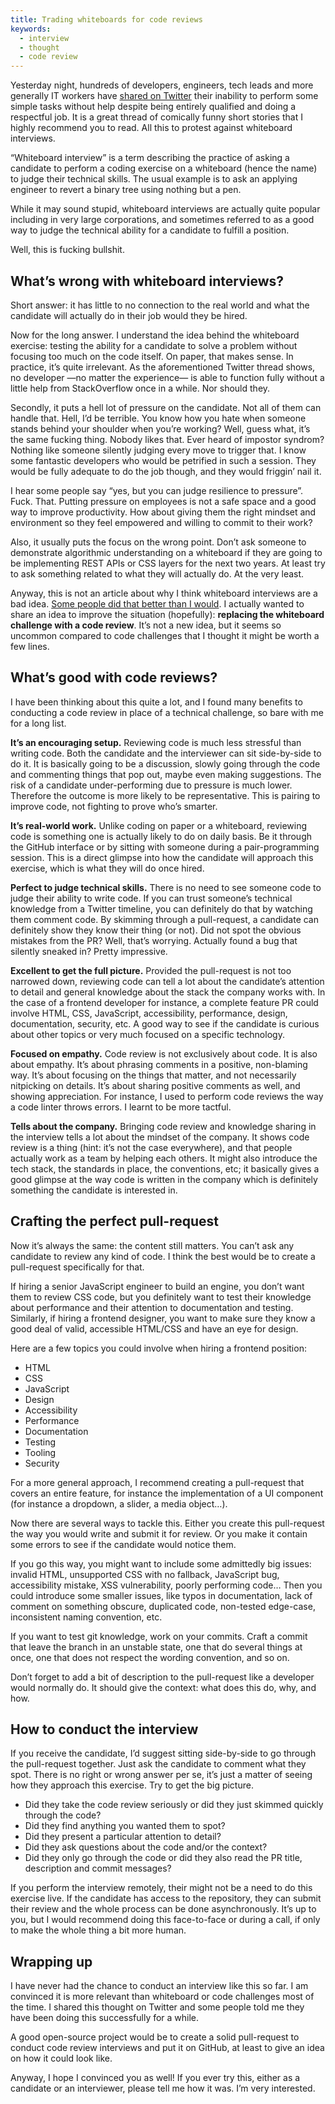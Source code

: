 ```yaml
---
title: Trading whiteboards for code reviews
keywords:
  - interview
  - thought
  - code review
---
```


Yesterday night, hundreds of developers, engineers, tech leads and more generally IT workers have [shared on Twitter](https://twitter.com/i/moments/835942450103451649) their inability to perform some simple tasks without help despite being entirely qualified and doing a respectful job. It is a great thread of comically funny short stories that I highly recommend you to read. All this to protest against whiteboard interviews.

“Whiteboard interview” is a term describing the practice of asking a candidate to perform a coding exercise on a whiteboard (hence the name) to judge their technical skills. The usual example is to ask an applying engineer to revert a binary tree using nothing but a pen.

While it may sound stupid, whiteboard interviews are actually quite popular including in very large corporations, and sometimes referred to as a good way to judge the technical ability for a candidate to fulfill a position.

Well, this is fucking bullshit.

## What’s wrong with whiteboard interviews?

Short answer: it has little to no connection to the real world and what the candidate will actually do in their job would they be hired.

Now for the long answer. I understand the idea behind the whiteboard exercise: testing the ability for a candidate to solve a problem without focusing too much on the code itself. On paper, that makes sense. In practice, it’s quite irrelevant. As the aforementioned Twitter thread shows, no developer —no matter the experience— is able to function fully without a little help from StackOverflow once in a while. Nor should they.

Secondly, it puts a hell lot of pressure on the candidate. Not all of them can handle that. Hell, I’d be terrible. You know how you hate when someone stands behind your shoulder when you’re working? Well, guess what, it’s the same fucking thing. Nobody likes that. Ever heard of impostor syndrom? Nothing like someone silently judging every move to trigger that. I know some fantastic developers who would be petrified in such a session. They would be fully adequate to do the job though, and they would friggin’ nail it.

I hear some people say “yes, but you can judge resilience to pressure”. Fuck. That. Putting pressure on employees is not a safe space and a good way to improve productivity. How about giving them the right mindset and environment so they feel empowered and willing to commit to their work?

Also, it usually puts the focus on the wrong point. Don’t ask someone to demonstrate algorithmic understanding on a whiteboard if they are going to be implementing REST APIs or CSS layers for the next two years. At least try to ask something related to what they will actually do. At the very least.

Anyway, this is not an article about why I think whiteboard interviews are a bad idea. [Some people did that better than I would](https://modelviewculture.com/pieces/technical-interviews-are-bullshit). I actually wanted to share an idea to improve the situation (hopefully): **replacing the whiteboard challenge with a code review**. It’s not a new idea, but it seems so uncommon compared to code challenges that I thought it might be worth a few lines.

## What’s good with code reviews?

I have been thinking about this quite a lot, and I found many benefits to conducting a code review in place of a technical challenge, so bare with me for a long list.

**It’s an encouraging setup.** Reviewing code is much less stressful than writing code. Both the candidate and the interviewer can sit side-by-side to do it. It is basically going to be a discussion, slowly going through the code and commenting things that pop out, maybe even making suggestions. The risk of a candidate under-performing due to pressure is much lower. Therefore the outcome is more likely to be representative. This is pairing to improve code, not fighting to prove who’s smarter.

**It’s real-world work.** Unlike coding on paper or a whiteboard, reviewing code is something one is actually likely to do on daily basis. Be it through the GitHub interface or by sitting with someone during a pair-programming session. This is a direct glimpse into how the candidate will approach this exercise, which is what they will do once hired.

**Perfect to judge technical skills.** There is no need to see someone code to judge their ability to write code. If you can trust someone’s technical knowledge from a Twitter timeline, you can definitely do that by watching them comment code. By skimming through a pull-request, a candidate can definitely show they know their thing (or not). Did not spot the obvious mistakes from the PR? Well, that’s worrying. Actually found a bug that silently sneaked in? Pretty impressive.

**Excellent to get the full picture.** Provided the pull-request is not too narrowed down, reviewing code can tell a lot about the candidate’s attention to detail and general knowledge about the stack the company works with. In the case of a frontend developer for instance, a complete feature PR could involve HTML, CSS, JavaScript, accessibility, performance, design, documentation, security, etc. A good way to see if the candidate is curious about other topics or very much focused on a specific technology.

**Focused on empathy.** Code review is not exclusively about code. It is also about empathy. It’s about phrasing comments in a positive, non-blaming way. It’s about focusing on the things that matter, and not necessarily nitpicking on details. It’s about sharing positive comments as well, and showing appreciation. For instance, I used to perform code reviews the way a code linter throws errors. I learnt to be more tactful.

**Tells about the company.** Bringing code review and knowledge sharing in the interview tells a lot about the mindset of the company. It shows code review is a thing (hint: it’s not the case everywhere), and that people actually work as a team by helping each others. It might also introduce the tech stack, the standards in place, the conventions, etc; it basically gives a good glimpse at the way code is written in the company which is definitely something the candidate is interested in.

## Crafting the perfect pull-request

Now it’s always the same: the content still matters. You can’t ask any candidate to review any kind of code. I think the best would be to create a pull-request specifically for that.

If hiring a senior JavaScript engineer to build an engine, you don’t want them to review CSS code, but you definitely want to test their knowledge about performance and their attention to documentation and testing. Similarly, if hiring a frontend designer, you want to make sure they know a good deal of valid, accessible HTML/CSS and have an eye for design.

Here are a few topics you could involve when hiring a frontend position:

* HTML
* CSS
* JavaScript
* Design
* Accessibility
* Performance
* Documentation
* Testing
* Tooling
* Security

For a more general approach, I recommend creating a pull-request that covers an entire feature, for instance the implementation of a UI component (for instance a dropdown, a slider, a media object…).

Now there are several ways to tackle this. Either you create this pull-request the way you would write and submit it for review. Or you make it contain some errors to see if the candidate would notice them.

If you go this way, you might want to include some admittedly big issues: invalid HTML, unsupported CSS with no fallback, JavaScript bug, accessibility mistake, XSS vulnerability, poorly performing code… Then you could introduce some smaller issues, like typos in documentation, lack of comment on something obscure, duplicated code, non-tested edge-case, inconsistent naming convention, etc.

If you want to test git knowledge, work on your commits. Craft a commit that leave the branch in an unstable state, one that do several things at once, one that does not respect the wording convention, and so on.

Don’t forget to add a bit of description to the pull-request like a developer would normally do. It should give the context: what does this do, why, and how.

## How to conduct the interview

If you receive the candidate, I’d suggest sitting side-by-side to go through the pull-request together. Just ask the candidate to comment what they spot. There is no right or wrong answer per se, it’s just a matter of seeing how they approach this exercise. Try to get the big picture.

* Did they take the code review seriously or did they just skimmed quickly through the code?
* Did they find anything you wanted them to spot?
* Did they present a particular attention to detail?
* Did they ask questions about the code and/or the context?
* Did they only go through the code or did they also read the PR title, description and commit messages?

If you perform the interview remotely, their might not be a need to do this exercise live. If the candidate has access to the repository, they can submit their review and the whole process can be done asynchronously. It’s up to you, but I would recommend doing this face-to-face or during a call, if only to make the whole thing a bit more human.

## Wrapping up

I have never had the chance to conduct an interview like this so far. I am convinced it is more relevant than whiteboard or code challenges most of the time. I shared this thought on Twitter and some people told me they have been doing this successfully for a while.

A good open-source project would be to create a solid pull-request to conduct code review interviews and put it on GitHub, at least to give an idea on how it could look like.

Anyway, I hope I convinced you as well! If you ever try this, either as a candidate or an interviewer, please tell me how it was. I’m very interested.
